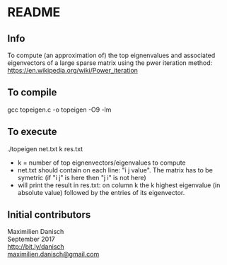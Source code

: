 # README

## Info

To compute (an approximation of) the top eignenvalues and associated eigenvectors of a large sparse matrix using the pwer iteration method: https://en.wikipedia.org/wiki/Power_iteration


## To compile

gcc topeigen.c -o topeigen -O9 -lm

## To execute

./topeigen net.txt k res.txt
- k = number of top eignenvectors/eigenvalues to compute
- net.txt should contain on each line: "i j value". The matrix has to be symetric (if "i j" is here then "j i" is not here)
- will print the result in res.txt: on column k the k highest eigenvalue (in absolute value) followed by the entries of its eigenvector.


## Initial contributors

Maximilien Danisch  
September 2017  
http://bit.ly/danisch  
maximilien.danisch@gmail.com
